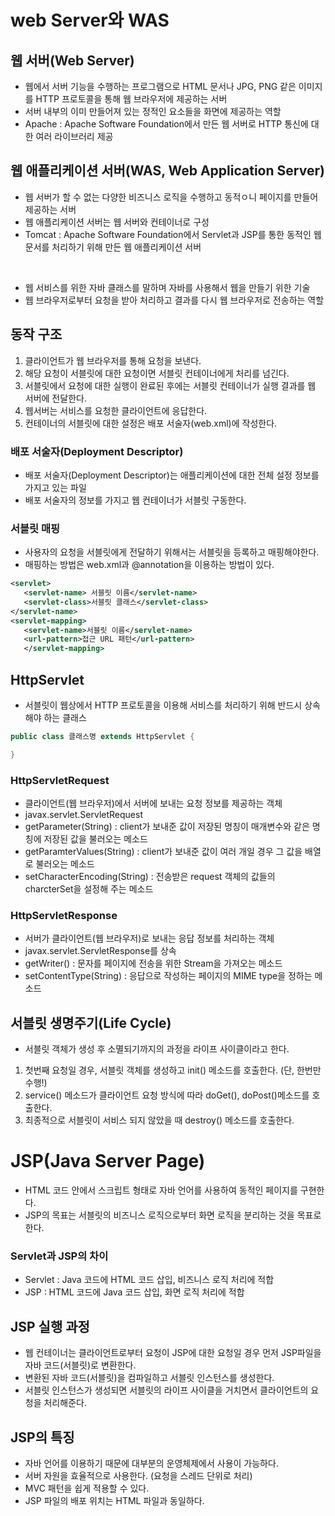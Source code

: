  # web Server와 WAS

 ## 웹 서버(Web Server)
 
 - 웹에서 서버 기능을 수행하는 프로그램으로 HTML 문서나 JPG, PNG 같은 이미지를 HTTP 프로토콜을 통해 웹 브라우저에  제공하는 서버
 - 서버 내부의 이미 만들어져 있는 정적인 요소들을 화면에 제공하는 역할
 - Apache : Apache Software Foundation에서 만든 웹 서버로 HTTP 통신에 대한 여러 라이브러리 제공

 ## 웹 애플리케이션 서버(WAS, Web Application Server)
 - 웹 서버가 할 수 없는 다양한 비즈니스 로직을 수행하고 동적ㅇ니 페이지를 만들어 제공하는 서버 
 - 웹 애플리케이션 서버는 웹 서버와 컨테이너로 구성
 - Tomcat : Apache Software Foundation에서 Servlet과 JSP를 통한 동적인 웹 문서를 처리하기 위해 만든 웹 애플리케이션 서버

 <br>

 - 웹 서비스를 위한 자바 클래스를 말하며 자바를 사용해서 웹을 만들기 위한 기술
 - 웹 브라우저로부터 요청을 받아 처리하고 결과를 다시 웹 브라우저로 전송하는 역할

 ## 동작 구조

 1. 클라이언트가 웹 브라우저를 통해 요청을 보낸다.
 2. 해당 요청이 서블릿에 대한 요청이면 서블릿 컨테이너에게 처리를 넘긴다.
 3. 서블릿에서 요청에 대한 실행이 완료된 후에는 서블릿 컨테이너가 실행 결과를 웹 서버에 전달한다.
 4. 웹서버는 서비스를 요청한 클라이언트에 응답한다.
 5. 컨테이너의 서블릿에 대한 설정은 배포 서술자(web.xml)에 작성한다.

 ### 배포 서술자(Deployment Descriptor)

 - 배포 서술자(Deployment Descriptor)는 애플리케이션에 대한 전체 설정 정보를 가지고 있는 파일
 - 배포 서술자의 정보를 가지고 웹 컨테이너가 서블릿 구동한다.


 ### 서블릿 매핑

 - 사용자의 요청을 서블릿에게 전달하기 위해서는 서블릿을 등록하고 매핑해야한다.
 - 매핑하는 방법은 web.xml과 @annotation을 이용하는 방법이 있다.

 ```xml
 <servlet>
    <servlet-name> 서블릿 이름</servlet-name>
    <servlet-class>서블릿 클래스</servlet-class>
 </servlet-name>
<servlet-mapping>
    <servlet-name>서블릿 이름</servlet-name>
    <url-pattern>접근 URL 패턴</url-pattern>
    </servlet-mapping>
 ```

 ## HttpServlet

 - 서블릿이 웹상에서 HTTP 프로토콜을 이용해 서비스를 처리하기 위해 반드시 상속해야 하는 클래스

 ```java
 public class 클래스명 extends HttpServlet {

 }
 ```

 ### HttpServletRequest

- 클라이언트(웹 브라우저)에서 서버에 보내는 요청 정보를 제공하는 객체
- javax.servlet.ServletRequest
- getParameter(String) : client가 보내준 값이 저장된 명칭이 매개변수와 같은 명칭에 저장된 값을 불러오는 메소드
- getParamterValues(String) : client가 보내준 값이 여러 개일 경우 그 값을 배열로 불러오는 메소드
- setCharacterEncoding(String) : 전송받은 request 객체의 값들의 charcterSet을 설정해 주는 메소드

 ### HttpServletResponse

 - 서버가 클라이언트(웹 브라우저)로 보내는 응답 정보를 처리하는 객체
 - javax.servlet.ServletResponse를 상속
 - getWriter() : 문자를 페이지에 전송을 위한 Stream을 가져오는 메소드
 - setContentType(String) : 응답으로 작성하는 페이지의 MIME type을 정하는 메소드

 ## 서블릿 생명주기(Life Cycle)

- 서블릿 객체가 생성 후 소멸되기까지의 과정을 라이프 사이클이라고 한다.
 
 1. 첫번째 요청일 경우, 서블릿 객체를 생성하고 init() 메소드를 호출한다. (단, 한번만 수행!)
 2. service() 메소드가 클라이언트 요청 방식에 따라 doGet(), doPost()메소드를 호출한다.
 3. 최종적으로 서블릿이 서비스 되지 않았을 때 destroy() 메소드를 호출한다.

 # JSP(Java Server Page)

 - HTML 코드 안에서 스크립트 형태로 자바 언어를 사용하여 동적인 페이지를 구현한다.
 - JSP의 목표는 서블릿의 비즈니스 로직으로부터 화면 로직을 분리하는 것을 목표로 한다.

 ### Servlet과 JSP의 차이

 - Servlet : Java 코드에 HTML 코드 삽입, 비즈니스 로직 처리에 적합
 - JSP : HTML 코드에 Java 코드 삽입, 화면 로직 처리에 적합

## JSP 실행 과정

- 웹 컨테이너는 클라이언트로부터 요청이 JSP에 대한 요청일 경우 먼저 JSP파일을 자바 코드(서블릿)로 변환한다.
- 변환된 자바 코드(서블릿)을 컴파일하고 서블릿 인스턴스를 생성한다.
- 서블릿 인스턴스가 생성되면 서블릿의 라이프 사이클을 거치면서 클라이언트의 요청을 처리해준다.

## JSP의 특징

- 자바 언어를 이용하기 때문에 대부분의 운영체제에서 사용이 가능하다.
- 서버 자원을 효율적으로 사용한다. (요청을 스레드 단위로 처리)
- MVC 패턴을 쉽게 적용할 수 있다.
- JSP 파일의 배포 위치는 HTML 파일과 동일하다.

